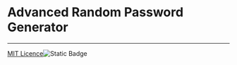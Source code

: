 # Advanced Random Password Generator

---

[MIT Licence](LICENSE)![Static Badge](https://img.shields.io/badge/license-MIT-blue)


